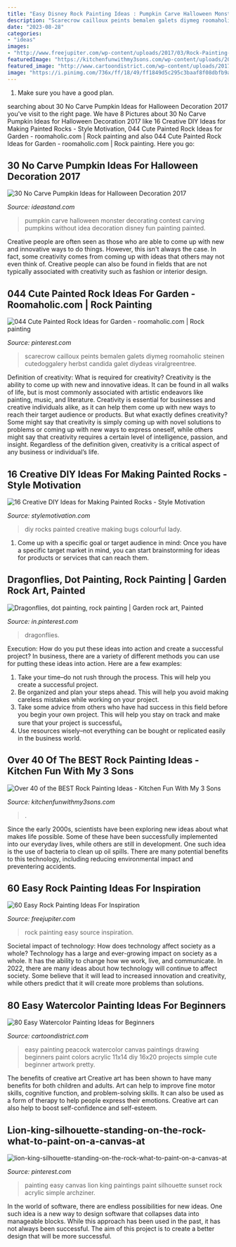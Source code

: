 ```yaml
---
title: "Easy Disney Rock Painting Ideas : Pumpkin Carve Halloween Monster Decorating Contest Carving Pumpkins Without Idea Decoration Disney Fun Painting Painted"
description: "Scarecrow cailloux peints bemalen galets diymeg roomaholic steinen cutedoggalery herbst candida galet diydeas viralgreentree"
date: "2023-08-28"
categories:
- "ideas"
images:
- "http://www.freejupiter.com/wp-content/uploads/2017/03/Rock-Painting-Ideas-1-1.jpg"
featuredImage: "https://kitchenfunwithmy3sons.com/wp-content/uploads/2017/02/painted-owl-stones.jpg"
featured_image: "http://www.cartoondistrict.com/wp-content/uploads/2017/06/Easy-Watercolor-Painting-Ideas-for-Beginners00040.jpeg"
image: "https://i.pinimg.com/736x/ff/18/49/ff1849d5c295c3baaf8f08dbfb9a27b8.jpg"
---
```



1. Make sure you have a good plan.

	

		
searching about 30 No Carve Pumpkin Ideas for Halloween Decoration 2017 you've visit to the right page. We have 8 Pictures about 30 No Carve Pumpkin Ideas for Halloween Decoration 2017 like 16 Creative DIY Ideas for Making Painted Rocks - Style Motivation, 044 Cute Painted Rock Ideas for Garden - roomaholic.com | Rock painting and also 044 Cute Painted Rock Ideas for Garden - roomaholic.com | Rock painting. Here you go:
		
    
## 30 No Carve Pumpkin Ideas For Halloween Decoration 2017

<img loading=lazy src="http://ideastand.com/wp-content/uploads/2014/10/no-carve-pumpkin-ideas/15-monster.jpg" onerror="this.onerror=null;this.src='https://tse2.mm.bing.net/th?id=OIP.u7tRLfA-l9ThrP8uA1VBrgHaJ4&amp;pid=15.1';" alt="30 No Carve Pumpkin Ideas for Halloween Decoration 2017">

_Source: ideastand.com_

>pumpkin carve halloween monster decorating contest carving pumpkins without idea decoration disney fun painting painted. 

	

Creative people are often seen as those who are able to come up with new and innovative ways to do things. However, this isn't always the case. In fact, some creativity comes from coming up with ideas that others may not even think of. Creative people can also be found in fields that are not typically associated with creativity such as fashion or interior design.

    
## 044 Cute Painted Rock Ideas For Garden - Roomaholic.com | Rock Painting

<img loading=lazy src="https://i.pinimg.com/736x/0f/24/f9/0f24f95e2178aba5ccd1194f331ad326.jpg" onerror="this.onerror=null;this.src='https://tse4.mm.bing.net/th?id=OIP.1ct7mN2wkUsTbRN6SqHrOQHaNd&amp;pid=15.1';" alt="044 Cute Painted Rock Ideas for Garden - roomaholic.com | Rock painting">

_Source: pinterest.com_

>scarecrow cailloux peints bemalen galets diymeg roomaholic steinen cutedoggalery herbst candida galet diydeas viralgreentree. 

	

Definition of creativity: What is required for creativity?
Creativity is the ability to come up with new and innovative ideas. It can be found in all walks of life, but is most commonly associated with artistic endeavors like painting, music, and literature. Creativity is essential for businesses and creative individuals alike, as it can help them come up with new ways to reach their target audience or products. But what exactly defines creativity? Some might say that creativity is simply coming up with novel solutions to problems or coming up with new ways to express oneself, while others might say that creativity requires a certain level of intelligence, passion, and insight. Regardless of the definition given, creativity is a critical aspect of any business or individual’s life.

    
## 16 Creative DIY Ideas For Making Painted Rocks - Style Motivation

<img loading=lazy src="https://i0.wp.com/www.thistinybluehouse.com/wp-content/uploads/2019/04/8-4.jpg?resize=610%2C915&amp;ssl=1" onerror="this.onerror=null;this.src='https://tse4.mm.bing.net/th?id=OIP.WO0X5rcBsoa6lIfrmWWe4wHaLH&amp;pid=15.1';" alt="16 Creative DIY Ideas for Making Painted Rocks - Style Motivation">

_Source: stylemotivation.com_

>diy rocks painted creative making bugs colourful lady. 

	

1. Come up with a specific goal or target audience in mind: Once you have a specific target market in mind, you can start brainstorming for ideas for products or services that can reach them.

    
## Dragonflies, Dot Painting, Rock Painting | Garden Rock Art, Painted

<img loading=lazy src="https://i.pinimg.com/736x/ff/18/49/ff1849d5c295c3baaf8f08dbfb9a27b8.jpg" onerror="this.onerror=null;this.src='https://tse2.mm.bing.net/th?id=OIP.2-zWeNcGn526EPIdpSdxRgHaJ3&amp;pid=15.1';" alt="Dragonflies, dot painting, rock painting | Garden rock art, Painted">

_Source: in.pinterest.com_

>dragonflies. 

	

Execution: How do you put these ideas into action and create a successful project?
In business, there are a variety of different methods you can use for putting these ideas into action. Here are a few examples:
1. Take your time–do not rush through the process. This will help you create a successful project.
2. Be organized and plan your steps ahead. This will help you avoid making careless mistakes while working on your project.
3. Take some advice from others who have had success in this field before you begin your own project. This will help you stay on track and make sure that your project is successful。
4. Use resources wisely–not everything can be bought or replicated easily in the business world.

    
## Over 40 Of The BEST Rock Painting Ideas - Kitchen Fun With My 3 Sons

<img loading=lazy src="https://kitchenfunwithmy3sons.com/wp-content/uploads/2017/02/painted-owl-stones.jpg" onerror="this.onerror=null;this.src='https://tse3.mm.bing.net/th?id=OIP.txQIiOSuxTO8OIvk8gobawHaHa&amp;pid=15.1';" alt="Over 40 of the BEST Rock Painting Ideas - Kitchen Fun With My 3 Sons">

_Source: kitchenfunwithmy3sons.com_

>. 

	

Since the early 2000s, scientists have been exploring new ideas about what makes life possible. Some of these have been successfully implemented into our everyday lives, while others are still in development. One such idea is the use of bacteria to clean up oil spills. There are many potential benefits to this technology, including reducing environmental impact and preventering accidents.

    
## 60 Easy Rock Painting Ideas For Inspiration

<img loading=lazy src="http://www.freejupiter.com/wp-content/uploads/2017/03/Rock-Painting-Ideas-1-1.jpg" onerror="this.onerror=null;this.src='https://tse1.mm.bing.net/th?id=OIP._q6eMYa5Ofi6MnaOlEVnFAHaK5&amp;pid=15.1';" alt="60 Easy Rock Painting Ideas For Inspiration">

_Source: freejupiter.com_

>rock painting easy source inspiration. 

	

Societal impact of technology: How does technology affect society as a whole?
Technology has a large and ever-growing impact on society as a whole. It has the ability to change how we work, live, and communicate. In 2022, there are many ideas about how technology will continue to affect society. Some believe that it will lead to increased innovation and creativity, while others predict that it will create more problems than solutions.

    
## 80 Easy Watercolor Painting Ideas For Beginners

<img loading=lazy src="http://www.cartoondistrict.com/wp-content/uploads/2017/06/Easy-Watercolor-Painting-Ideas-for-Beginners00040.jpeg" onerror="this.onerror=null;this.src='https://tse1.mm.bing.net/th?id=OIP.hcdsvX2tD2TqH3gkZ74hyQHaJ4&amp;pid=15.1';" alt="80 Easy Watercolor Painting Ideas for Beginners">

_Source: cartoondistrict.com_

>easy painting peacock watercolor canvas paintings drawing beginners paint colors acrylic 11x14 diy 16x20 projects simple cute beginner artwork pretty. 

	

The benefits of creative art
Creative art has been shown to have many benefits for both children and adults. Art can help to improve fine motor skills, cognitive function, and problem-solving skills. It can also be used as a form of therapy to help people express their emotions. Creative art can also help to boost self-confidence and self-esteem.

    
## Lion-king-silhouette-standing-on-the-rock-what-to-paint-on-a-canvas-at

<img loading=lazy src="https://i.pinimg.com/736x/c3/e3/65/c3e3653e6eb942ebe55199c8d0bed1dd.jpg" onerror="this.onerror=null;this.src='https://tse4.mm.bing.net/th?id=OIP.JRkN8rZuz_aEg9mv3ihh4QHaJ7&amp;pid=15.1';" alt="lion-king-silhouette-standing-on-the-rock-what-to-paint-on-a-canvas-at">

_Source: pinterest.com_

>painting easy canvas lion king paintings paint silhouette sunset rock acrylic simple archziner. 

	

In the world of software, there are endless possibilities for new ideas. One such idea is a new way to design software that collapses data into manageable blocks. While this approach has been used in the past, it has not always been successful. The aim of this project is to create a better design that will be more successful.


